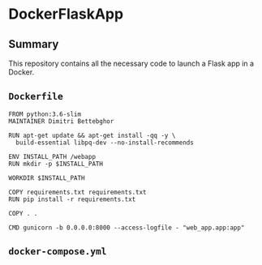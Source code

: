 # DockerFlaskApp

## Summary

This repository contains all the necessary code to launch a Flask app in a Docker.






## `Dockerfile` 

```docker
FROM python:3.6-slim
MAINTAINER Dimitri Bettebghor

RUN apt-get update && apt-get install -qq -y \
  build-essential libpq-dev --no-install-recommends

ENV INSTALL_PATH /webapp
RUN mkdir -p $INSTALL_PATH

WORKDIR $INSTALL_PATH

COPY requirements.txt requirements.txt
RUN pip install -r requirements.txt

COPY . .

CMD gunicorn -b 0.0.0.0:8000 --access-logfile - "web_app.app:app"
```

## `docker-compose.yml` 





